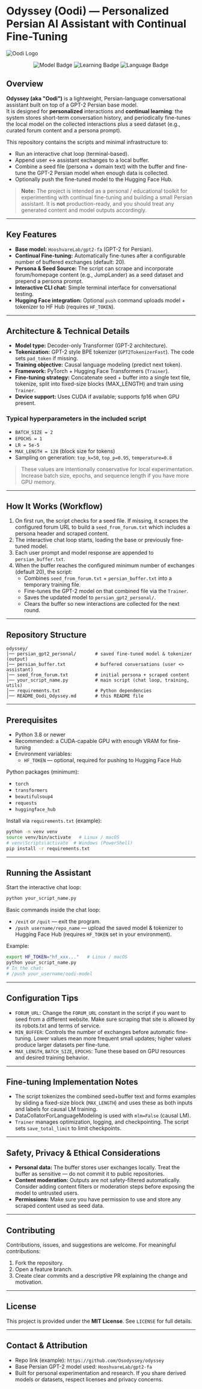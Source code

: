 # Odyssey (Oodi) — Personalized Persian AI Assistant with Continual Fine-Tuning
![Oodi Logo](https://www.neutrinoweb.com/images/oodi/oodi-llm.png)
<p align="center">
  <img src="https://img.shields.io/badge/Model-GPT--2_Fa-blue?style=for-the-badge&logo=huggingface" alt="Model Badge"/>
  <img src="https://img.shields.io/badge/Learning-Continual_FT-red?style=for-the-badge" alt="Learning Badge"/>
  <img src="https://img.shields.io/badge/Language-Persian_%2F_Farsi-green?style=for-the-badge" alt="Language Badge"/>
</p>

## Overview

**Odyssey (aka "Oodi")** is a lightweight, Persian-language conversational assistant built on top of a GPT-2 Persian base model.  
It is designed for **personalized** interactions and **continual learning**: the system stores short-term conversation history, and periodically fine-tunes the local model on the collected interactions plus a seed dataset (e.g., curated forum content and a persona prompt).

This repository contains the scripts and minimal infrastructure to:

- Run an interactive chat loop (terminal-based).
- Append user ↔ assistant exchanges to a local buffer.
- Combine a seed file (persona + domain text) with the buffer and fine-tune the GPT-2 Persian model when enough data is collected.
- Optionally push the fine-tuned model to the Hugging Face Hub.

> **Note:** The project is intended as a personal / educational toolkit for experimenting with continual fine-tuning and building a small Persian assistant. It is **not** production-ready, and you should treat any generated content and model outputs accordingly.

---

## Key Features

- **Base model:** `HooshvareLab/gpt2-fa` (GPT-2 for Persian).  
- **Continual Fine-tuning:** Automatically fine-tunes after a configurable number of buffered exchanges (default: 20).  
- **Persona & Seed Source:** The script can scrape and incorporate forum/homepage content (e.g., JumpLander) as a seed dataset and prepend a persona prompt.  
- **Interactive CLI chat:** Simple terminal interface for conversational testing.  
- **Hugging Face integration:** Optional `push` command uploads model + tokenizer to HF Hub (requires `HF_TOKEN`).

---

## Architecture & Technical Details

- **Model type:** Decoder-only Transformer (GPT-2 architecture).  
- **Tokenization:** GPT-2 style BPE tokenizer (`GPT2TokenizerFast`). The code sets `pad_token` if missing.  
- **Training objective:** Causal language modeling (predict next token).  
- **Framework:** PyTorch + Hugging Face Transformers (`Trainer`).  
- **Fine-tuning strategy:** Concatenate seed + buffer into a single text file, tokenize, split into fixed-size blocks (MAX_LENGTH) and train using `Trainer`.  
- **Device support:** Uses CUDA if available; supports fp16 when GPU present.

### Typical hyperparameters in the included script
- `BATCH_SIZE = 2`  
- `EPOCHS = 1`  
- `LR = 5e-5`  
- `MAX_LENGTH = 128` (block size for tokens)  
- Sampling on generation: `top_k=50`, `top_p=0.95`, `temperature=0.8`

> These values are intentionally conservative for local experimentation. Increase batch size, epochs, and sequence length if you have more GPU memory.

---

## How It Works (Workflow)

1. On first run, the script checks for a seed file. If missing, it scrapes the configured forum URL to build a `seed_from_forum.txt` which includes a persona header and scraped content.  
2. The interactive chat loop starts, loading the base or previously fine-tuned model.  
3. Each user prompt and model response are appended to `persian_buffer.txt`.  
4. When the buffer reaches the configured minimum number of exchanges (default 20), the script:
   - Combines `seed_from_forum.txt` + `persian_buffer.txt` into a temporary training file.
   - Fine-tunes the GPT-2 model on that combined file via the `Trainer`.
   - Saves the updated model to `persian_gpt2_personal/`.
   - Clears the buffer so new interactions are collected for the next round.

---

## Repository Structure

```
odyssey/
│── persian_gpt2_personal/       # saved fine-tuned model & tokenizer (output)
│── persian_buffer.txt           # buffered conversations (user <> assistant)
│── seed_from_forum.txt          # initial persona + scraped content
│── your_script_name.py          # main script (chat loop, training, utils)
│── requirements.txt             # Python dependencies
│── README_Oodi_Odyssey.md       # this README file
```

---

## Prerequisites

- Python 3.8 or newer  
- Recommended: a CUDA-capable GPU with enough VRAM for fine-tuning  
- Environment variables:
  - `HF_TOKEN` — optional, required for pushing to Hugging Face Hub

Python packages (minimum):
- `torch`
- `transformers`
- `beautifulsoup4`
- `requests`
- `huggingface_hub`

Install via `requirements.txt` (example):
```bash
python -m venv venv
source venv/bin/activate   # Linux / macOS
# venv\Scripts\activate  # Windows (PowerShell)
pip install -r requirements.txt
```

---

## Running the Assistant

Start the interactive chat loop:

```bash
python your_script_name.py
```

Basic commands inside the chat loop:
- `/exit` or `/quit` — exit the program.  
- `/push username/repo_name` — upload the saved model & tokenizer to Hugging Face Hub (requires `HF_TOKEN` set in your environment).

Example:
```bash
export HF_TOKEN="hf_xxx..."   # Linux / macOS
python your_script_name.py
# In the chat:
# /push your_username/oodi-model
```

---

## Configuration Tips

- `FORUM_URL`: Change the `FORUM_URL` constant in the script if you want to seed from a different website. Make sure scraping that site is allowed by its robots.txt and terms of service.  
- `MIN_BUFFER`: Controls the number of exchanges before automatic fine-tuning. Lower values mean more frequent small updates; higher values produce larger datasets per fine-tune.  
- `MAX_LENGTH`, `BATCH_SIZE`, `EPOCHS`: Tune these based on GPU resources and desired training behavior.

---

## Fine-tuning Implementation Notes

- The script tokenizes the combined seed+buffer text and forms examples by sliding a fixed-size block (`MAX_LENGTH`) and uses these as both inputs and labels for causal LM training.  
- DataCollatorForLanguageModeling is used with `mlm=False` (causal LM).  
- `Trainer` manages optimization, logging, and checkpointing. The script sets `save_total_limit` to limit checkpoints.

---

## Safety, Privacy & Ethical Considerations

- **Personal data:** The buffer stores user exchanges locally. Treat the buffer as sensitive — do not commit it to public repositories.  
- **Content moderation:** Outputs are not safety-filtered automatically. Consider adding content filters or moderation steps before exposing the model to untrusted users.  
- **Permissions:** Make sure you have permission to use and store any scraped content used as seed data.

---

## Contributing

Contributions, issues, and suggestions are welcome. For meaningful contributions:

1. Fork the repository.  
2. Open a feature branch.  
3. Create clear commits and a descriptive PR explaining the change and motivation.

---

## License

This project is provided under the **MIT License**. See `LICENSE` for full details.

---

## Contact & Attribution

- Repo link (example): `https://github.com/Osodyssey/odyssey`  
- Base Persian GPT-2 model used: `HooshvareLab/gpt2-fa`  
- Built for personal experimentation and research. If you share derived models or datasets, respect licenses and privacy concerns.
